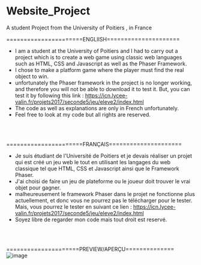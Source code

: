 # Website_Project
A student Project from the University of Poitiers , in France

======================ENGLIISH=====================
* I am a student at the University of Poitiers and I had to carry out a project which is to create a web game using classic web languages ​​such as HTML, CSS and Javascript as well as the Phaser Framework.
* I chose to make a platform game where the player must find the real object to win.
* unfortunately the Phaser framework in the project is no longer working, and therefore you will not be able to download it to test it. But, you can test it by following this link :  https://icn.lycee-valin.fr/projets2017/seconde5/jeu/eleve2/index.html
* The code as well as explanations are only in French unfortunately.
* Feel free to look at my code but all rights are reserved. 
<title> [ ///////  Have fun ;) ///////] </title>
<br></br>

======================FRANÇAIS=====================
* Je suis étudiant de l'Université de Poitiers et je devais réaliser un projet qui est créé un jeu web  le tout en utilisant les langages du web classique tel que HTML, CSS et Javascript ainsi que le Framework Phaser.
* J'ai choisi de faire un jeu de plateforme ou le joueur doit trouver le vrai objet pour gagner.
* malheureusement le framework Phaser dans le projet ne fonctionne plus actuellement, et donc vous ne pourrez pas le télécharger pour le tester. Mais, vous pourrez le tester en suivant ce lien :  https://icn.lycee-valin.fr/projets2017/seconde5/jeu/eleve2/index.html
* Soyez libre de regarder mon code mais tout droit est reservé. 
<title>  [ /////// Amusez-vous bien ;) ///////] </title>
<br></br>

=====================PREVIEW/APERÇU==============
![image](https://user-images.githubusercontent.com/115185120/211173498-524a2f4d-9cf3-41f2-becf-21990620a378.png)

